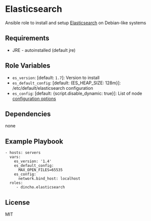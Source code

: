 Elasticsearch
=========

Ansible role to install and setup [Elasticsearch](https://www.elastic.co/products/elasticsearch) on Debian-like systems

Requirements
------------

* JRE - autoinstalled (default jre)

Role Variables
--------------

* `es_version`: [default: `1.7`]: Version to install
* `es_default_config`: [default: {ES_HEAP_SIZE: 128m}]: /etc/default/elasticsearch configuration
* `es_config`: [default: {script.disable_dynamic: true}]: List of node [configuration options](https://www.elastic.co/guide/en/elasticsearch/reference/current/index.html)

Dependencies
------------

none

Example Playbook
----------------

    - hosts: servers
      vars:
        es_version: '1.4'
        es_default_config:
          MAX_OPEN_FILES=65535
        es_config:
          network.bind_host: localhost
      roles:
         - dincho.elasticsearch

License
-------

MIT

